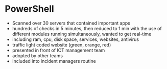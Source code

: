 # PowerShell

- Scanned over 30 servers that contained important apps
- hundreds of checks in 5 minutes, then reduced to 1 min with the use of different modules running simultaneously, wanted to get real-time
- including ram, cpu, disk space, services, websites, antivirus
- traffic light coded website (green, orange, red)
- presented in front of ICT management team
- adopted by other teams
- included into incident managers routine
